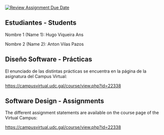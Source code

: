 [![Review Assignment Due Date](https://classroom.github.com/assets/deadline-readme-button-24ddc0f5d75046c5622901739e7c5dd533143b0c8e959d652212380cedb1ea36.svg)](https://classroom.github.com/a/tsioovKx)
## Estudiantes - Students  

Nombre 1 (Name 1): Hugo Viqueira Ans

Nombre 2 (Name 2): Anton Vilas Pazos

## Diseño Software - Prácticas  

El enunciado de las distintas prácticas se encuentra en la página de la asignatura del Campus Virtual:

https://campusvirtual.udc.gal/course/view.php?id=22338

## Software Design - Assignments

The different assignment statements are available on the course page of the Virtual Campus:

https://campusvirtual.udc.gal/course/view.php?id=22338
